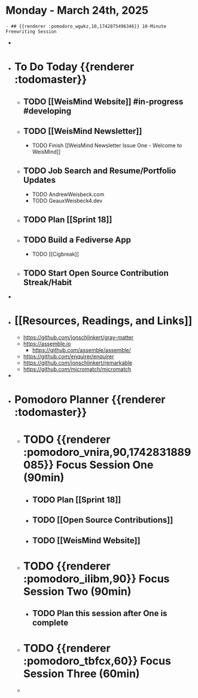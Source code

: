 # Monday - March 24th, 2025
	- ## {{renderer :pomodoro_wgwkz,10,1742875496346}} 10-Minute Freewriting Session
-
- # To Do Today {{renderer :todomaster}}
	- ## TODO [[WeisMind Website]] #in-progress #developing
	- ## TODO [[WeisMind Newsletter]]
		- TODO Finish [[WeisMind Newsletter Issue One - Welcome to WeisMind]]
	- ## TODO Job Search and Resume/Portfolio Updates
		- TODO AndrewWeisbeck.com
		- TODO GeauxWeisbeck4.dev
	- ## TODO Plan [[Sprint 18]]
	- ## TODO Build a Fediverse App
		- TODO [[Cigbreak]]
	- ## TODO Start Open Source Contribution Streak/Habit
-
- # [[Resources, Readings, and Links]]
	- https://github.com/jonschlinkert/gray-matter
	- https://assemble.io
		- https://github.com/assemble/assemble/
	- https://github.com/enquirer/enquirer
	- https://github.com/jonschlinkert/remarkable
	- https://github.com/micromatch/micromatch
-
- # Pomodoro Planner {{renderer :todomaster}}
	- # TODO {{renderer :pomodoro_vnira,90,1742831889085}} Focus Session One (90min)
		- ## TODO Plan [[Sprint 18]]
		- ## TODO [[Open Source Contributions]]
		- ## TODO [[WeisMind Website]]
	- # TODO {{renderer :pomodoro_ilibm,90}} Focus Session Two (90min)
		- ## TODO Plan this session after One is complete
	- # TODO {{renderer :pomodoro_tbfcx,60}} Focus Session Three (60min)
	-